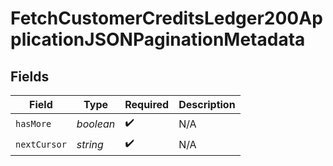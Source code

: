 # FetchCustomerCreditsLedger200ApplicationJSONPaginationMetadata


## Fields

| Field              | Type               | Required           | Description        |
| ------------------ | ------------------ | ------------------ | ------------------ |
| `hasMore`          | *boolean*          | :heavy_check_mark: | N/A                |
| `nextCursor`       | *string*           | :heavy_check_mark: | N/A                |